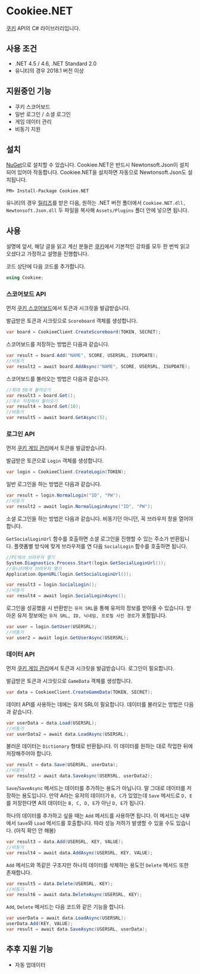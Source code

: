 # Cookiee.NET
[쿠키](https://www.cookiee.net/) API의 C# 라이브러리입니다.

## 사용 조건
- .NET 4.5 / 4.6, .NET Standard 2.0
- 유니티의 경우 2018.1 버전 이상

## 지원중인 기능
- 쿠키 스코어보드
- 일반 로그인 / 소셜 로그인
- 게임 데이터 관리
- 비동기 지원

## 설치
[NuGet](https://www.nuget.org/packages/Cookiee.NET/)으로 설치할 수 있습니다. Cookiee.NET은 반드시 Newtonsoft.Json이 설치되어 있어야 작동합니다. Cookiee.NET을 설치하면 자동으로 Newtonsoft.Json도 설치됩니다.
```
PM> Install-Package Cookiee.NET
```

유니티의 경우 [릴리즈](https://github.com/DaveRipper/Cookiee.NET/releases)를 받은 다음, 원하는 .NET 버전 폴더에서 `Cookiee.NET.dll, Newtonsoft.Json.dll` 두 파일을 복사해 `Assets/Plugins` 폴더 안에 넣으면 됩니다.

## 사용
설명에 앞서, 해당 글을 읽고 계신 분들은 [쿠키](https://www.cookiee.net/)에서 기본적인 강좌를 모두 한 번씩 읽고 오셨다고 가정하고 설명을 진행합니다.

코드 상단에 다음 코드를 추가합니다.
```c#
using Cookiee;
```

### 스코어보드 API
먼저 [쿠키 스코어보드](https://www.cookiee.net/gmscore)에서 토큰과 시크릿을 발급받습니다.

발급받은 토큰과 시크릿으로 `Scoreboard` 객체를 생성합니다.
```c#
var board = CookieeClient.CreateScoreboard(TOKEN, SECRET);
```

스코어보드를 저장하는 방법은 다음과 같습니다.
```c#
var result = board.Add("NAME", SCORE, USERSRL, ISUPDATE);
//비동기
var result2 = await board.AddAsync("NAME", SCORE, USERSRL, ISUPDATE);
```

스코어보드를 불러오는 방법은 다음과 같습니다.
```c#
//최대 50개 불러오기
var result3 = board.Get();
//개수 지정해서 불러오기
var result4 = board.Get(10);
//비동기
var result5 = await board.GetAsync(5);
```

### 로그인 API
먼저 [쿠키 게임 관리](https://www.cookiee.net/gmdata)에서 토큰을 발급받습니다.

발급받은 토큰으로 `Login` 객체를 생성합니다.
```c#
var login = CookieeClient.CreateLogin(TOKEN);
```

일반 로그인을 하는 방법은 다음과 같습니다.
```c#
var result = login.NormalLogin("ID", "PW");
//비동기
var result2 = await login.NormalLoginAsync("ID", "PW");
```

소셜 로그인을 하는 방법은 다음과 같습니다. 비동기던 아니던, 꼭 브라우저 창을 열어야 합니다.

`GetSocialLoginUrl` 함수를 호출하면 소셜 로그인을 진행할 수 있는 주소가 반환됩니다. 플랫폼별 방식에 맞게 브라우저를 연 다음 `SocialLogin` 함수를 호출하면 됩니다.
```c#
//PC에서 브라우저 열기
System.Diagnostics.Process.Start(login.GetSocialLoginUrl());
//유니티에서 브라우저 열기
Application.OpenURL(login.GetSocialLoginUrl());

var result3 = login.SocialLogin();
//비동기
var result4 = await login.SocialLoginAsync();
```

로그인을 성공했을 시 반환받는 `유저 SRL`을 통해 유저의 정보를 받아올 수 있습니다. 받아온 유저 정보에는 `유저 SRL, ID, 닉네임, 프로필 사진 경로`가 포함됩니다.
```c#
var user = login.GetUser(USERSRL);
//비동기
var user2 = await login.GetUserAsync(USERSRL);
```

### 데이터 API
먼저 [쿠키 게임 관리](https://www.cookiee.net/gmdata)에서 토큰과 시크릿을 발급받습니다. 로그인이 필요합니다.

발급받은 토큰과 시크릿으로 `GameData` 객체를 생성합니다.
```c#
var data = CookieeClient.CreateGameData(TOKEN, SECRET);
```

데이터 API를 사용하는 데에는 유저 SRL이 필요합니다. 데이터를 불러오는 방법은 다음과 같습니다.
```c#
var userData = data.Load(USERSRL);
//비동기
var userData2 = await data.LoadAsync(USERSRL);
```

불러온 데이터는 `Dictionary` 형태로 반환됩니다. 이 데이터를 원하는 대로 작업한 뒤에 저장해주어야 합니다.
```c#
var result = data.Save(USERSRL, userData);
//비동기
var result2 = await data.SaveAsync(USERSRL, userData2);
```

`Save`/`SaveAsync` 메서드는 데이터를 추가하는 용도가 아닙니다. 말 그대로 데이터를 저장하는 용도입니다. 만약 A라는 유저의 데이터가 `B, C`가 있었는데 `Save` 메서드로 `D, E`를 저장한다면 A의 데이터는 `B, C, D, E`가 아닌 `D, E`가 됩니다.

하나의 데이터를 추가하고 싶을 때는 `Add` 메서드를 사용하면 됩니다. 이 메서드는 내부에서 `Save`와 `Load` 메서드를 호출합니다. 따라 성능 저하가 발생할 수 있을 수도 있습니다. (아직 확인 안 해봄)
```c#
var result3 = data.Add(USERSRL, KEY, VALUE);
//비동기
var result4 = await data.AddAsync(USERSRL, KEY, VALUE);
```

`Add` 메서드와 똑같은 구조지만 하나의 데이터를 삭제하는 용도인 `Delete` 메서드 또한 존재합니다.
```c#
var result5 = data.Delete(USERSRL, KEY);
//비동기
var result6 = await data.DeleteAsync(USERSRL, KEY);
```

`Add`, `Delete` 메서드는 다음 코드와 같은 기능을 합니다.
```c#
var userData = await data.LoadAsync(USERSRL);
userData.Add(KEY, VALUE);
var result = await data.SaveAsync(USERSRL, userData);
```

## 추후 지원 기능
- 자동 업데이터
